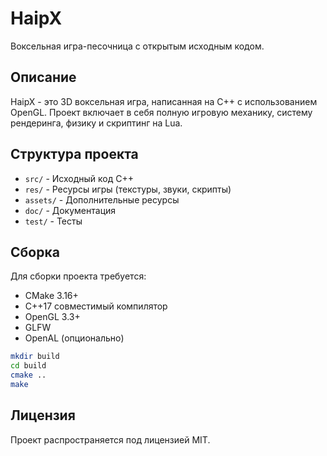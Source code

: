 # HaipX

Воксельная игра-песочница с открытым исходным кодом.

## Описание

HaipX - это 3D воксельная игра, написанная на C++ с использованием OpenGL. Проект включает в себя полную игровую механику, систему рендеринга, физику и скриптинг на Lua.

## Структура проекта

- `src/` - Исходный код C++
- `res/` - Ресурсы игры (текстуры, звуки, скрипты)
- `assets/` - Дополнительные ресурсы
- `doc/` - Документация
- `test/` - Тесты

## Сборка

Для сборки проекта требуется:
- CMake 3.16+
- C++17 совместимый компилятор
- OpenGL 3.3+
- GLFW
- OpenAL (опционально)

```bash
mkdir build
cd build
cmake ..
make
```

## Лицензия

Проект распространяется под лицензией MIT. 